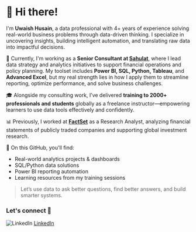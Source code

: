 
# 👋 Hi there!

I'm **Uwaish Husain**, a data professional with 4+ years of experience solving real-world business problems through data-driven thinking. I specialize in uncovering insights, building intelligent automation, and translating raw data into impactful decisions.

💼 Currently, I'm working as a **Senior Consultant at [Sahulat](https://sahulat.org)**, where I lead data strategy and analytics initiatives to support financial operations and policy planning. My toolset includes **Power BI, SQL, Python, Tableau**, and **Advanced Excel**, but my real strength lies in how I apply them to streamline reporting, optimize performance, and solve business challenges.

🎓 Alongside my consulting work, I’ve delivered **training to 2000+ professionals and students** globally as a freelance instructor—empowering learners to use data tools effectively and confidently.

📊 Previously, I worked at **[FactSet](https://www.factset.com/)** as a Research Analyst, analyzing financial statements of publicly traded companies and supporting global investment research.

🚀 On this GitHub, you'll find:
- Real-world analytics projects & dashboards  
- SQL/Python data solutions  
- Power BI reporting automation  
- Learning resources from my training sessions  

> Let’s use data to ask better questions, find better answers, and build smarter systems.

### Let's connect 📲

![LinkedIn](https://user-images.githubusercontent.com/105152670/169641232-28c093c9-f541-4b30-8d73-f960d517b568.png) [LinkedIn][3]


[1]: https://sahulathyd.org/ "Sahulat"
[2]: https://www.factset.com/ "Factset"
[3]: https://www.linkedin.com/in/uwaish-husain/ "LinkedIn"

